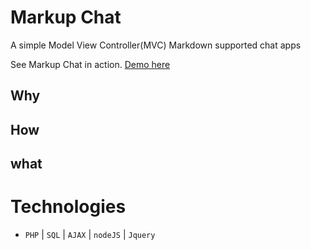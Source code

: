 # Markup Chat
A simple Model View Controller(MVC) Markdown supported chat apps

See Markup Chat in action. [Demo here](https://cse.unl.edu/~datduyn/markupchat/)


## Why

## How

## what



# Technologies
- `PHP` | `SQL` | `AJAX` | `nodeJS` | `Jquery`
